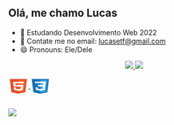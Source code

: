 ## Olá, me chamo Lucas

- 🌱 Estudando Desenvolvimento Web 2022
- 💬 Contate me no email: lucasetf@gmail.com
- 😄 Pronouns: Ele/Dele

<div align="center">
  <a href="https://github.com/Lcourse">
  <img height="180em" src="https://github-readme-stats.vercel.app/api?username=Lcourse&show_icons=true&theme=dark&include_all_commits=true&count_private=true"/>
  <img height="180em" src="https://github-readme-stats.vercel.app/api/top-langs/?username=Lcourse&layout=compact&langs_count=7&theme=dark"/>
</div>

  <div style="display: inline_block"><br>
  <img align="center" alt="Lcourse-HTML" height="30" width="40" src="https://raw.githubusercontent.com/devicons/devicon/master/icons/html5/html5-original.svg">
  <img align="center" alt="Lcourse-CSS" height="30" width="40" src="https://raw.githubusercontent.com/devicons/devicon/master/icons/css3/css3-original.svg">
</div>
  
##
  
  <div>
  <a href="https://www.instagram.com/ourcourse/" target="_blank"><img src="https://img.shields.io/badge/-Instagram-%23E4405F?style=for-the-badge&logo=instagram&logoColor=white" target="_blank"></a>
 </div>
  
  
 
